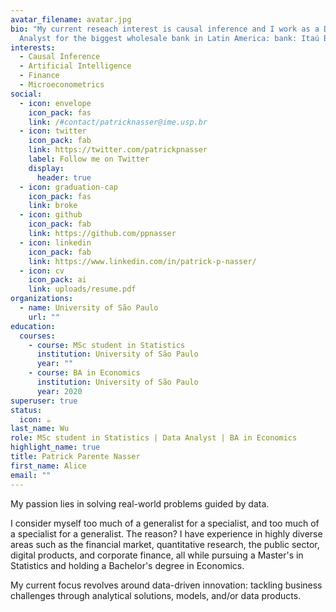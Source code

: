 ```yaml
---
avatar_filename: avatar.jpg
bio: "My current reseach interest is causal inference and I work as a Data
  Analyst for the biggest wholesale bank in Latin America: bank: Itaú BBA"
interests:
  - Causal Inference
  - Artificial Intelligence
  - Finance
  - Microeconometrics
social:
  - icon: envelope
    icon_pack: fas
    link: /#contact/patricknasser@ime.usp.br
  - icon: twitter
    icon_pack: fab
    link: https://twitter.com/patrickpnasser
    label: Follow me on Twitter
    display:
      header: true
  - icon: graduation-cap
    icon_pack: fas
    link: broke
  - icon: github
    icon_pack: fab
    link: https://github.com/ppnasser
  - icon: linkedin
    icon_pack: fab
    link: https://www.linkedin.com/in/patrick-p-nasser/
  - icon: cv
    icon_pack: ai
    link: uploads/resume.pdf
organizations:
  - name: University of São Paulo
    url: ""
education:
  courses:
    - course: MSc student in Statistics
      institution: University of São Paulo
      year: ""
    - course: BA in Economics
      institution: University of São Paulo
      year: 2020
superuser: true
status:
  icon: ☕️
last_name: Wu
role: MSc student in Statistics | Data Analyst | BA in Economics
highlight_name: true
title: Patrick Parente Nasser
first_name: Alice
email: ""
---
```

My passion lies in solving real-world problems guided by data.

I consider myself too much of a generalist for a specialist, and too much of a specialist for a generalist. The reason? I have experience in highly diverse areas such as the financial market, quantitative research, the public sector, digital products, and corporate finance, all while pursuing a Master's in Statistics and holding a Bachelor's degree in Economics.

My current focus revolves around data-driven innovation: tackling business challenges through analytical solutions, models, and/or data products.
